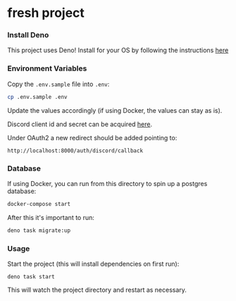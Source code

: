 # fresh project

### Install Deno

This project uses Deno! Install for your OS by following the instructions
[here](https://deno.land/#installation)

### Environment Variables

Copy the `.env.sample` file into `.env`:

```sh
cp .env.sample .env
```

Update the values accordingly (if using Docker, the values can stay as is).

Discord client id and secret can be acquired
[here](https://discord.com/developers/applications).

Under OAuth2 a new redirect should be added pointing to:

```
http://localhost:8000/auth/discord/callback
```

### Database

If using Docker, you can run from this directory to spin up a postgres database:

```sh
docker-compose start
```

After this it's important to run:

```sh
deno task migrate:up
```

### Usage

Start the project (this will install dependencies on first run):

```
deno task start
```

This will watch the project directory and restart as necessary.

